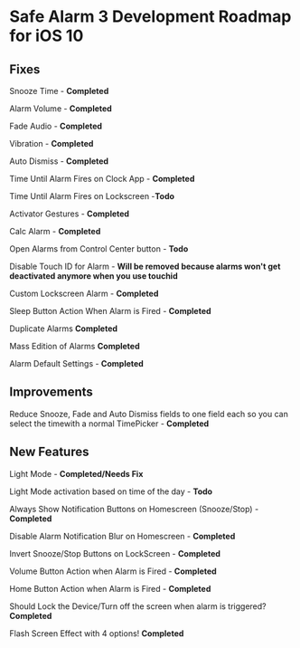 # Safe Alarm 3 Development Roadmap for iOS 10

## Fixes

Snooze Time - **Completed**

Alarm Volume - **Completed**

Fade Audio - **Completed**

Vibration - **Completed**

Auto Dismiss - **Completed**

Time Until Alarm Fires on Clock App - **Completed**

Time Until Alarm Fires on Lockscreen -**Todo**

Activator Gestures - **Completed**

Calc Alarm - **Completed**

Open Alarms from Control Center button - **Todo**

Disable Touch ID for Alarm - **Will be removed because alarms won't get deactivated anymore when you use touchid**

Custom Lockscreen Alarm - **Completed**

Sleep Button Action When Alarm is Fired - **Completed**

Duplicate Alarms **Completed**

Mass Edition of Alarms **Completed**

Alarm Default Settings - **Completed**

## Improvements

Reduce Snooze, Fade and Auto Dismiss fields to one field each so you can select the timewith a normal TimePicker - **Completed**

## New Features

Light Mode - **Completed/Needs Fix**

Light Mode activation based on time of the day - **Todo**

Always Show Notification Buttons on Homescreen (Snooze/Stop) - **Completed**

Disable Alarm Notification Blur on Homescreen - **Completed**

Invert Snooze/Stop Buttons on LockScreen - **Completed**

Volume Button Action when Alarm is Fired - **Completed**

Home Button Action when Alarm is Fired - **Completed**

Should Lock the Device/Turn off the screen when alarm is triggered? **Completed**

Flash Screen Effect with 4 options! **Completed**
